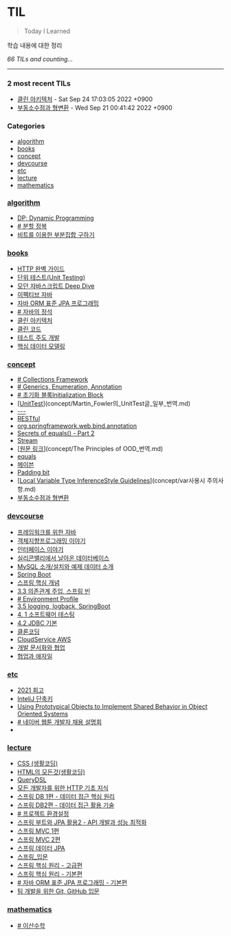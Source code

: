# TIL
> Today I Learned

학습 내용에 대한 정리


_66 TILs and counting..._

---

### 2 most recent TILs

- [클린 아키텍처](books/클린_아키텍처.md) - Sat Sep 24 17:03:05 2022 +0900
- [부동소수점과 형변환](concept/부동_소수점과_형변환.md) - Wed Sep 21 00:41:42 2022 +0900

### Categories

- [algorithm](#algorithm)
- [books](#books)
- [concept](#concept)
- [devcourse](#devcourse)
- [etc](#etc)
- [lecture](#lecture)
- [mathematics](#mathematics)

### [algorithm](#algorithm)
- [DP; Dynamic Programming](algorithm/Dynamic_Programming.md)
- [﻿# 분할 정복](algorithm/분할_정복.md)
- [비트를 이용한 부분집합 구하기](algorithm/비트를_이용한_부분집합_구하기.md)

### [books](#books)
- [HTTP 완벽 가이드](books/HTTP_완벽_가이드.md)
- [단위 테스트(Unit Testing)](books/단위_테스트.md)
- [모던 자바스크립트 Deep Dive](books/모던_자바스크립트_Deep_Dive.md)
- [이펙티브 자바](books/이펙티브_자바.md)
- [자바 ORM 표준 JPA 프로그래밍](books/자바_ORM_표준_JPA_프로그래밍.md)
- [﻿# 자바의 정석](books/자바의_정석.md)
- [클린 아키텍처](books/클린_아키텍처.md)
- [클린 코드](books/클린_코드.md)
- [테스트 주도 개발](books/테스트_주도_개발.md)
- [핵심 데이터 모델링](books/핵심_데이터_모델링.md)

### [concept](#concept)
- [﻿# Collections Framework](concept/Collections_Framework.md)
- [﻿# Generics, Enumeration, Annotation](concept/Generics,Enumeration,Annotation.md)
- [# 초기화 블록Initialization Block](concept/Initialization_Block.md)
- [[UnitTest](https://martinfowler.com/bliki/UnitTest.html)](concept/Martin_Fowler의_UnitTest글_일부_번역.md)
- [---](concept/Optional.md)
- [RESTful](concept/RESTful.md)
- [org.springframework.web.bind.annotation](concept/RequestParam.md)
- [Secrets of equals() - Part 2](concept/Secrets_of_Equals_Part2_번역.md)
- [Stream<T>](concept/Stream.md)
- [[원문 링크](http://www.butunclebob.com/ArticleS.UncleBob.PrinciplesOfOod)](concept/The Principles of OOD_번역.md)
- [equals](concept/equals.md)
- [메이븐](concept/maven.md)
- [Padding bit](concept/padding_bit.md)
- [[Local Variable Type InferenceStyle Guidelines](http://openjdk.java.net/projects/amber/guides/lvti-style-guide)](concept/var사용시 주의사항.md)
- [부동소수점과 형변환](concept/부동_소수점과_형변환.md)

### [devcourse](#devcourse)
- [프레임워크를 위한 자바](devcourse/1.1.프레임워크를_위한_자바.md)
- [객체지향프로그래밍 이야기](devcourse/1.2.객체지향_프로그래밍_이야기.md)
- [인터페이스 이야기](devcourse/1.3.인터페이스_이야기.md)
- [실리콘밸리에서 날아온 데이터베이스](devcourse/2.1.데이터베이스_시스템_소개.md)
- [MySQL 소개/설치와 예제 데이터 소개](devcourse/2.2.MySQL_소개.md)
- [Spring Boot](devcourse/3.1.스프링부트_시작.md)
- [스프링 핵심 개념](devcourse/3.2.스프링_핵심_개념.md)
- [3.3 의존관계 주입, 스프링 빈](devcourse/3.3.의존관계_주입,스프링_빈.md)
- [# Environment Profile](devcourse/3.4.환경설정.md)
- [3.5 logging, logback, SpringBoot](devcourse/3.5.logging,logback,SpringBoot.md)
- [4. 1 소프트웨어 테스팅](devcourse/4.1.소프트웨어_테스팅.md)
- [4.2 JDBC 기본](devcourse/4.2.JDBC_알아보기.md)
- [클론코딩](devcourse/6.클론코딩.md)
- [CloudService AWS](devcourse/CloudService_AWS.md)
- [개발 문서화와 협업](devcourse/개발_문서화와_협업.md)
- [협업과 애자일](devcourse/협업과_애자일.md)

### [etc](#etc)
- [2021 회고](etc/2021회고.md)
- [InteliJ 단축키](etc/InteliJ_단축키.md)
- [Using Prototypical Objects to Implement Shared Behavior in Object Oriented Systems](etc/Using_Prototypical_Objects_to_Implement_Shared_Behavior_in_Obiect_Oriented_Systems.md)
- [﻿# 네이버 웹툰 개발자 채용 설명회](etc/네이버_웹툰_개발자_채용_설명회.md)
- [﻿](etc/정보처리기사_실기.md)

### [lecture](#lecture)
- [CSS (생활코딩)](lecture/CSS(생활코딩).md)
- [HTML의 모든것(생활코딩)](lecture/HTML의_모든것(생활코딩).md)
- [QueryDSL](lecture/QueryDSL.md)
- [모든 개발자를 위한 HTTP 기초 지식](lecture/모든_개발자를_위한_HTTP_기초_지식.md)
- [스프링 DB 1편 - 데이터 접근 핵심 원리](lecture/스프링_DB1편.md)
- [스프링 DB2편 - 데이터 접근 활용 기술](lecture/스프링_DB2편.md)
- [# 프로젝트 환경설정](lecture/스프링_JPA_활용1.md)
- [스프링 부트와 JPA 활용2 - API 개발과 성능 최적화](lecture/스프링_JPA_활용2.md)
- [스프링 MVC 1편](lecture/스프링_MVC_1편.md)
- [스프링 MVC 2편](lecture/스프링_MVC_2편.md)
- [스프링 데이터 JPA](lecture/스프링_데이터_JPA.md)
- [스프링_입문](lecture/스프링_입문.md)
- [스프링 핵심 원리 - 고급편](lecture/스프링_핵심_원리_고급편.md)
- [스프링 핵심 원리 - 기본편](lecture/스프링_핵심_원리_기본편.md)
- [﻿# 자바 ORM 표준 JPA 프로그래밍 - 기본편](lecture/자바_ORM_표준_JPA_프로그래밍_기본편.md)
- [팀 개발을 위한 Git, GitHub 입문](lecture/팀_개발을_위한_Git,GitHub_입문.md)

### [mathematics](#mathematics)
- [﻿# 이산수학](mathematics/이산수학.md)


